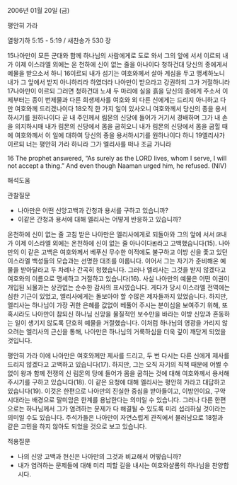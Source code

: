 2006년 01월 20일 (금)

평안히 가라



열왕기하 5:15 - 5:19 / 새찬송가 530 장


15나아만이 모든 군대와 함께 하나님의 사람에게로 도로 와서 그의 앞에 서서 이르되 내가 이제 이스라엘 외에는 온 천하에 신이 없는 줄을 아나이다 청하건대 당신의 종에게서 예물을 받으소서 하니 16이르되 내가 섬기는 여호와께서 살아 계심을 두고 맹세하노니 내가 그 앞에서 받지 아니하리라 하였더라 나아만이 받으라고 강권하되 그가 거절하니라 17나아만이 이르되 그러면 청하건대 노새 두 마리에 실을 흙을 당신의 종에게 주소서 이제부터는 종이 번제물과 다른 희생제사를 여호와 외 다른 신에게는 드리지 아니하고 다만 여호와께 드리겠나이다 18오직 한 가지 일이 있사오니 여호와께서 당신의 종을 용서하시기를 원하나이다 곧 내 주인께서 림몬의 신당에 들어가 거기서 경배하며 그가 내 손을 의지하시매 내가 림몬의 신당에서 몸을 굽히오니 내가 림몬의 신당에서 몸을 굽힐 때에 여호와께서 이 일에 대하여 당신의 종을 용서하시기를 원하나이다 하니 19엘리사가 이르되 너는 평안히 가라 하니라 그가 엘리사를 떠나 조금 가니라 

16 The prophet answered, “As surely as the LORD lives, whom I serve, I will not accept a thing.” And even though Naaman urged him, he refused. (NIV)

해석도움





관찰질문 
- 나아만은 어떤 신앙고백과 간청과 용서를 구하고 있습니까? 
- 이같은 간청과 용서에 대해 엘리사는 어떻게 반응하고 있습니까? 


온천하에 신이 없는 줄 
고침 받은 나아만은 엘리사에게로 되돌아와 그의 앞에 서서 ꡒ내가 이제 이스라엘 외에는 온천하에 신이 없는 줄 아나이다ꡓ라고 고백했습니다(15). 나아만의 이 같은 고백은 여호와께서 베푸신 무수한 이적에도 불구하고 이방 신을 좇고 있던 이스라엘 백성들의 모습과는 선명한 대조를 이룹니다. 이어서 그는 자기가 준비해온 예물을 받아달라고 두 차례나 간곡히 청했습니다. 그러나 엘리사는 그것을 받지 않겠다고 여호와의 이름으로 맹세하고 거절하고 있습니다(16). 사실 나아만의 예물은 어떤 이권이 개입된 뇌물과는 상관없는 순수한 감사의 표시였습니다. 게다가 당시 이스라엘 전역에는 심한 기근이 있었고, 엘리사에게는 돌보아야 할 수많은 제자들까지 있었습니다. 하지만, 엘리사는 하나님이 가장 귀한 은혜를 값없이 베풀어 주시는 분이심을 보여주기 위해, 또 혹시라도 나아만이 참되신 하나님 신앙을 물질적인 보수만을 바라는 이방 신앙과 혼동하는 일이 생기지 않도록 단호히 예물을 거절했습니다. 이처럼 하나님의 영광을 가리지 않으려는 엘리사의 근신을 통해, 나아만은 하나님의 거룩하심을 더욱 깊이 깨닫게 되었을 것입니다. 

평안히 가라 
이에 나아만은 여호와께만 제사를 드리고, 두 번 다시는 다른 신에게 제사를 드리지 않겠다고 고백하고 있습니다(17). 하지만, 그는 오직 자기의 직책 때문에 어쩔 수 없이 왕과 함께 전쟁의 신 림몬의 당에 들어가 몸을 굽히는 것에 대해 여호와께서 용서해주시기를 구하고 있습니다(18). 이 같은 요청에 대해 엘리사는 평안히 가라고 대답하고 있습니다(19). 이것은 한편으로 나아만의 진실한 중심을 받아들이고, 이방인이요, 구약시대라는 배경으로 말미암은 한계를 용납한다는 의미일 수 있습니다. 그러나 다른 한편으로는 하나님께서 그가 염려하는 문제가 다 해결될 수 있도록 미리 섭리하실 것이라는 의미일 수도 있습니다. 주석가들은 나아만이 자연스럽게 관직에서 물러남으로 18절과 같은 고민을 하지 않아도 되었을 것으로 보고 있습니다. 

적용질문 
- 나의 신앙 고백과 헌신은 나아만의 그것과 비교해서 어떻습니까? 
- 내가 염려하는 문제들에 대해 미리 피할 길을 내시는 여호와샬롬의 하나님을 찬양합시다.
